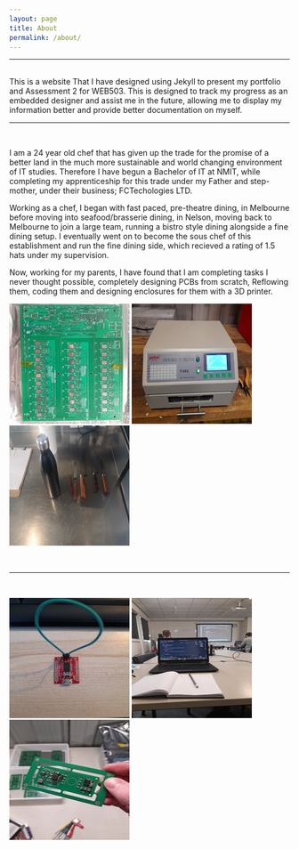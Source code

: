 ```yaml
---
layout: page
title: About
permalink: /about/
---
```

<hr>    
<br/>
  This is a website That I have designed using Jekyll to present my portfolio and Assessment 2 for 
  WEB503. This is designed to track my progress as an embedded designer and assist me in the 
  future, allowing me to display my information better and provide better documentation on myself. 
   
<br/>
<hr>    
<br/>

I am a 24 year old chef that has given up the trade for the promise of a better land in the much more
sustainable and world changing environment of IT studies. Therefore I have begun a Bachelor of IT at 
NMIT, while completing my apprenticeship for this trade under my Father and step-mother, under their 
business; FCTechologies LTD. 

Working as a chef, I began with fast paced, pre-theatre dining, in Melbourne before moving into 
seafood/brasserie dining, in Nelson, moving back to Melbourne to join a large team, running a bistro
style dining alongside a fine dining setup. I eventually went on to become the sous chef of this 
establishment and run the fine dining side, which recieved a rating of 1.5 hats under my supervision. 

Now, working for my parents, I have found that I am completing tasks I never thought possible, completely 
designing PCBs from scratch, Reflowing them, coding them and designing enclosures for them with a 3D printer. 

![image](\images\reflow.png)
![image](\images\reflowin.png)
![image](\images\knife.png)

<br/>
<hr>
<br/>

![image](\images\loop.png)
![image](\images\webclass.png)
![image](\images\FirstPCB.png)